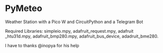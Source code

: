 # PyMeteo
Weather Station with a Pico W and CircuitPython and a Telegram Bot

Required Libraries:
simpleio.mpy,
adafruit_request.mpy,
adafruit _htu31d.mpy,
adafruit_bmp280.mpy,
adafruit_bus_device,
adadruit_bme280.

I have to thanks @inopya for his help

